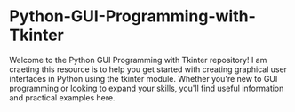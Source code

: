 # Python-GUI-Programming-with-Tkinter
Welcome to the Python GUI Programming with Tkinter repository!  I am craeting this resource is to help you get started with creating graphical user interfaces in Python using the tkinter module. Whether you're new to GUI programming or looking to expand your skills, you'll find useful information and practical examples here.
